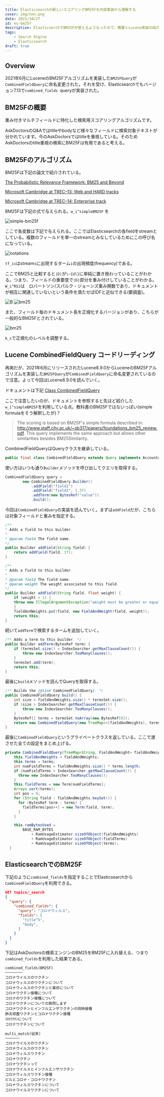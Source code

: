 ```yaml
---
title: Elasticsearchの新しいスコアリングBM25Fを内部実装から理解する
cover: img/nnn.png
date: 2021/10/27
id: es-bm25f
description: ElasticserchでBM25Fが使えるようなったので、概要とLucene実装の紹介
tags:
    - Search Engine
    - Elasticsearch
draft: true
---
```


## Overview

2021年6月にLuceneのBM25Fアルゴリズムを実装した```BM25FQuery```が```CombinedFieldQuery```に命名変更された。それを受け、Elasticsearchでもバージョン7.13で```combined_fields ```queryが実装された。

## BM25Fの概要

重み付きマルチフィールドに特化した検索用スコアリングアルゴリズムです。

AskDoctorsのQ&Aではtitleやbodyなど様々なフィールドに検索対象テキストが分かれています。今のAskDoctorsではtitleを重視している。そのためAskDoctorsのtitle重視の検索にBM25Fは有用であると考える。

## BM25Fのアルゴリズム

BM25Fは下記の論文で紹介されている。

[The Probabilistic Relevance Framework: BM25 and Beyond](https://www.staff.city.ac.uk/~sbrp622/papers/foundations_bm25_review.pdf)

[Microsoft Cambridge at TREC–13: Web and HARD tracks](http://citeseerx.ist.psu.edu/viewdoc/download;jsessionid=00CD065DCFDA823F98952765A83FAF44?doi=10.1.1.61.965&rep=rep1&type=pdf)

[Microsoft Cambridge at TREC–14: Enterprise track](https://www.microsoft.com/en-us/research/wp-content/uploads/2016/02/craswell_trec05.pdf)

BM25Fは下記の式で与えられる。```w_i^simpleBM25F``` を

![simple-bm25f](./../../img/simple-bm25f.png)

ここで各変数は下記で与えられる。ここではElasticsearchの各fieldをstreamとしている。複数のフィールドを単一のstreamとみなしているためにこの呼び名になっている。

![notations](./../../img/notations.png)

```tf_is```はstream```s```に出現するターム```i```の出現頻度(frequency)である。

ここでBM25と比較すると```|D|```が```\~{dl}```に単純に置き換わっていることがわかる。つまり、フィールドの重要度で```|D|```部分を重み付けしていることがわかる。```W_i^RSJ```は　ロバートソン/スパルク・ジョーンズ重み関数であり、ドキュメントが相互に関連していないという条件を満たせばIDFと近似できる(要調査)。

![B](./../../img/b.png)
![bm25](./../../img/bm25.png)

また、フィールド毎のドキュメント長を正規化するバージョンがあり、こちらが一般的なBM25Fとされている。

![bm25](./../../img/bm25f.png)

```b_s```で正規化のレベルを調整する。

## Lucene CombinedFieldQuery コードリーディング

再掲だが、2021年6月にリリースされたLucene8.9.0からLuceneのBM25Fアルゴリズムを実装した```BM25FQuery```が```CombinedFieldQuery```に命名変更されているので注意。よって今回はLucene8.9.0を読んでいく。

ドキュメントは下記
[Class CombinedFieldQuery](https://javadoc.io/static/org.apache.lucene/lucene-sandbox/8.9.0/org/apache/lucene/search/CombinedFieldQuery.html)

ここで注意したいのが、ドキュメントを参照すると先ほど紹介した```w_i^simpleBM25F```を利用している点。教科書のBM25Fではないっぽい(simple formulaをそう解釈したが)？

> The scoring is based on BM25F's simple formula described in: http://www.staff.city.ac.uk/~sb317/papers/foundations_bm25_review.pdf. This query implements the same approach but allows other similarities besides BM25Similarity.

CombinedFieldQueryはQueryクラスを継承している。

```java
public final class CombinedFieldQuery extends Query implements Accountable 
```

使い方はいつも通り```Builder```メソッドを呼び出してクエリを取得する。

```java
CombinedFieldQuery query =
        new CombinedFieldQuery.Builder()
            .addField("field1")
            .addField("field2", 1.3f)
            .addTerm(new BytesRef("value"))
            .build();
```

今回は```CombinedFieldQuery```の実装を読んでいく。まずは```addField```だが、こちらは対象フィールドと重みを指定する。

```java
/**
* Adds a field to this builder.
*
* @param field The field name.
*/
public Builder addField(String field) {
    return addField(field, 1f);
}

/**
* Adds a field to this builder.
*
* @param field The field name.
* @param weight The weight associated to this field.
*/
public Builder addField(String field, float weight) {
    if (weight < 1) {
    throw new IllegalArgumentException("weight must be greater or equal to 1");
    }
    fieldAndWeights.put(field, new FieldAndWeight(field, weight));
    return this;
}
```

続いて```addTerm```で検索するタームを追加していく。

```java
/** Adds a term to this builder. */
public Builder addTerm(BytesRef term) {
    if (termsSet.size() > IndexSearcher.getMaxClauseCount()) {
        throw new IndexSearcher.TooManyClauses();
    }
    termsSet.add(term);
    return this;
}
```

最後に```build```メソッドを読んでQueryを取得する。

```java
/** Builds the {@link CombinedFieldQuery}. */
public CombinedFieldQuery build() {
    int size = fieldAndWeights.size() * termsSet.size();
    if (size > IndexSearcher.getMaxClauseCount()) {
        throw new IndexSearcher.TooManyClauses();
    }
    BytesRef[] terms = termsSet.toArray(new BytesRef[0]);
    return new CombinedFieldQuery(new TreeMap<>(fieldAndWeights), terms);
}
```

最後に```CombinedFieldQuery```というプライベートクラスを返している。ここで渡させた全ての設定をまとめ上げる。

```java
private CombinedFieldQuery(TreeMap<String, FieldAndWeight> fieldAndWeights, BytesRef[] terms) {
    this.fieldAndWeights = fieldAndWeights;
    this.terms = terms;
    int numFieldTerms = fieldAndWeights.size() * terms.length;
    if (numFieldTerms > IndexSearcher.getMaxClauseCount()) {
      throw new IndexSearcher.TooManyClauses();
    }
    this.fieldTerms = new Term[numFieldTerms];
    Arrays.sort(terms);
    int pos = 0;
    for (String field : fieldAndWeights.keySet()) {
      for (BytesRef term : terms) {
        fieldTerms[pos++] = new Term(field, term);
      }
    }

    this.ramBytesUsed =
        BASE_RAM_BYTES
            + RamUsageEstimator.sizeOfObject(fieldAndWeights)
            + RamUsageEstimator.sizeOfObject(fieldTerms)
            + RamUsageEstimator.sizeOfObject(terms);
  }
```

## ElasticsearchでのBM25F

下記のように```combined_fields```を指定することでElasticsearchから```CombinedFieldQuery```を利用できる。

```json
GET topics/_search
{
  "query": {
    "combined_fields": {
      "query": "コロナウィルス",
      "fields": [
        "title^5",
        "body",
      ]
    }
  }
}
```

下記はAskDoctorsの検索エンジンのBM25をBM25Fに入れ替える、つまり```combined_fields```を利用した結果である。

```
combined_fields(BM25F)
————————
コロナウイルスのワクチン
コロナウィルスのワクチンについて
コロナウィルスのワクチンと薬疹について
コロナワクチン接種について
コロナのワクチン接種について
コロナワクチンについての質問します
コロナワクチンとインフルエンザワクチンの同時接種
肺炎球菌ワクチンとコロナワクチン接種
ｺﾛﾅﾜｸﾁﾝについて
コロナワクチンについて

multi_match(従来)
——————-
コロナウイルスのワクチン
コロナウイルスのワクチン
コロナウィルスワクチン
コロナワクチン
コロナワクチンって
コロナウイルスとインフルエンザワクチン
コロナウィルスワクチン接種
ピルとコロナ・コロナワクチン
コロナウィルスワクチンについて
コロナウイルスワクチンについて
```
